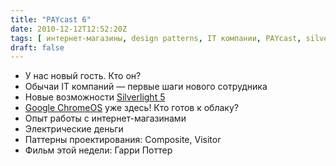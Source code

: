 ```yaml
---
title: "PAYcast 6"
date: 2010-12-12T12:52:20Z
tags: [ интернет-магазины, design patterns, IT компании, PAYcast, silverlight, ChromeOS ]
draft: false
---
```

<ul>
<li>У нас новый гость. Кто он?</li>
<li>Обычаи IT компаний &#8212; первые шаги нового сотрудника</li>
<li>Новые возможности <a href="http://microgeek.ru/blogs/silverlight/962/" target="_blank">Silverlight 5</a></li>
<li><a href="http://habrahabr.ru/company/google/blog/109567/" target="_blank">Google ChromeOS</a> уже здесь! Кто готов к облаку?</li>
<li>Опыт работы с интернет-магазинами</li>
<li>Электрические деньги<a href="http://habrahabr.ru/blogs/windows_mobile/109066/" target="_blank"></a></li>
<li>Паттерны проектирования: Composite, Visitor</li>
<li>Фильм этой недели: Гарри Поттер</li>
</ul>

     